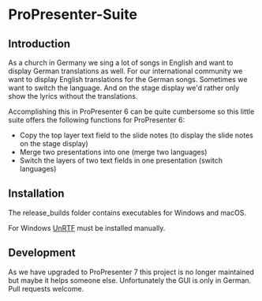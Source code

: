 # ProPresenter-Suite

## Introduction

As a church in Germany we sing a lot of songs in English and want to display German translations as well. For our international community we want to display English translations for the German songs. Sometimes we want to switch the language. And on the stage display we'd rather only show the lyrics without the translations.

Accomplishing this in ProPresenter 6 can be quite cumbersome so this little suite offers the following functions for ProPresenter 6:
-  Copy the top layer text field to the slide notes (to display the slide notes on the stage display)
-  Merge two presentations into one (merge two languages)
-  Switch the layers of two text fields in one presentation (switch languages)

## Installation

The release_builds folder contains executables for Windows and macOS.

For Windows [UnRTF](https://www.gnu.org/software/unrtf/) must be installed manually.


## Development

As we have upgraded to ProPresenter 7 this project is no longer maintained but maybe it helps someone else. Unfortunately the GUI is only in German. Pull requests welcome.
